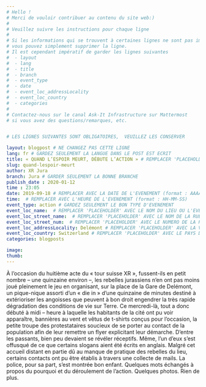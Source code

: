 ```yaml
---
# Hello !
# Merci de vouloir contribuer au contenu du site web:)
#
# Veuillez suivre les instructions pour chaque ligne
#
# Si les informations qui se trouvent à certaines lignes ne sont pas importantes
# vous pouvez simplement supprimer la ligne.
# Il est cependant impératif de garder les lignes suivantes
#  - layout
#  - lang
#  - title
#  - branch
#  - event_type
#  - date
#  - event_loc_addressLocality
#  - event_loc_country
#  - categories
#
# Contactez-nous sur le canal Ask-It Infrastructure sur Mattermost
# si vous avez des questions/remarques, etc.


# LES LIGNES SUIVANTES SONT OBLIGATOIRES,  VEUILLEZ LES CONSERVER

layout: blogpost # NE CHANGEZ PAS CETTE LIGNE
lang: fr # GARDEZ SEULEMENT LA LANGUE DANS LE POST EST ECRIT
title: « QUAND L’ESPOIR MEURT, DÉBUTE L’ACTION » # REMPLACER 'PLACEHOLDER' AVEC LE TITRE DE VOTRE POST
slug: quand-lespoir-meurt
author: XR Jura
branch: Jura # GARDER SEULEMENT LA BONNE BRANCHE
publish_date : 2020-01-12
time : 23:05
date: 2019-09-18 # REMPLACER AVEC LA DATE DE L'EVENEMENT (format : AAAA-MM-JJ)
time:  # REMPLACER AVEC L'HEURE DE L'EVENEMENT (format : HH-MM-SS)
event_type: action # GARDEZ SEULEMENT LE BON TYPE D'EVENEMENT
event_loc_name:  # REMPLACER 'PLACEHOLDER' AVEC LE NOM DU LIEU OU L'EVENEMENT A LIEU
event_loc_street_name:  # REMPLACER 'PLACEHOLDER' AVEC LE NOM DE LA RUE OU L'EVENEMENT A LIEU
event_loc_street_num:  # REMPLACER 'PLACEHOLDER' AVEC LE NUMERO DE LA RUE OU L'EVENEMENT A LIEU
event_loc_addressLocality: Delémont # REMPLACER 'PLACEHOLDER' AVEC LA VILLE DANS LAQUELLE L'EVENEMENT A LIEU
event_loc_country: Switzerland # REMPLACER 'PLACEHOLDER' AVEC LE PAYS DANS LAQUELLE L'EVENEMENT A LIEU
categories: blogposts

image:
thumb:
---
```


À l’occasion du huitième acte du « tour suisse XR », fussent-ils en petit nombre – une quinzaine environ –, les rebelles jurassiens n’en ont pas moins joué pleinement le jeu en organisant, sur la place de la Gare de Delémont, un pique-nique assorti d’un « die in » d’une quinzaine de minutes destiné à extérioriser les angoisses que peuvent à bon droit engendrer la très rapide dégradation des conditions de vie sur Terre.
Ce mercredi-là, tout a donc débuté à midi – heure à laquelle les habitants de la cité ont pu voir apparaître, bannières au vent et vêtus de t-shirts conçus pour l’occasion, la petite troupe des protestataires soucieux de se porter au contact de la population afin de leur remettre un flyer explicitant leur démarche. D’entre les passants, bien peu devaient se révéler réceptifs. Même, l’un d’eux s’est offusqué de ce que certains slogans aient été écrits en anglais. Malgré cet accueil distant en partie dû au manque de pratique des rebelles du lieu, certains contacts ont pu être établis à travers une collecte de mails.
La police, pour sa part, s’est montrée bon enfant. Quelques mots échangés à propos du pourquoi et du déroulement de l’action. Quelques photos. Rien de plus.
